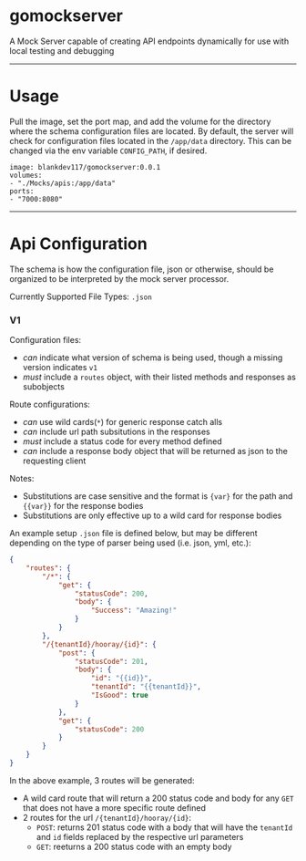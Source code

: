 # gomockserver
A Mock Server capable of creating API endpoints dynamically for use with local testing and debugging

---

# Usage
Pull the image, set the port map, and add the volume for the directory where the schema configuration files are located. By default, the server will check for configuration files located in the `/app/data` directory. This can be changed via the env variable `CONFIG_PATH`, if desired.

    image: blankdev117/gomockserver:0.0.1
    volumes:
    - "./Mocks/apis:/app/data"
    ports:
    - "7000:8080"

---

# Api Configuration

The schema is how the configuration file, json or otherwise, should be organized to be interpreted by the mock server processor.

Currently Supported File Types: `.json`

### V1

Configuration files:
- _can_ indicate what version of schema is being used, though a missing version indicates `v1`
- _must_ include a `routes` object, with their listed methods and responses as subobjects

Route configurations:
- _can_ use wild cards(`*`) for generic response catch alls
- _can_ include url path subsitutions in the responses
- _must_ include a status code for every method defined
- _can_ include a response body object that will be returned as json to the requesting client

Notes:
 - Substitutions are case sensitive and the format is `{var}` for the path and `{{var}}` for the response bodies
 - Substitutions are only effective up to a wild card for response bodies

An example setup `.json` file is defined below, but may be different depending on the type of parser being used (i.e. json, yml, etc.):

```json
{
    "routes": {
        "/*": {
            "get": {
                "statusCode": 200,
                "body": {
                    "Success": "Amazing!"
                }
            }
        },
        "/{tenantId}/hooray/{id}": {
            "post": {
                "statusCode": 201,
                "body": {
                    "id": "{{id}}",
                    "tenantId": "{{tenantId}}",
                    "IsGood": true
                }
            },
            "get": {
                "statusCode": 200
            }
        }
    }
}
```

In the above example, 3 routes will be generated:
 - A wild card route that will return a 200 status code and body for any `GET` that does not have a more specific route defined
 - 2 routes for the url `/{tenantId}/hooray/{id}`:
   - `POST`: returns 201 status code with a body that will have the `tenantId` and `id` fields replaced by the respective url parameters
   - `GET`: reeturns a 200 status code with an empty body
